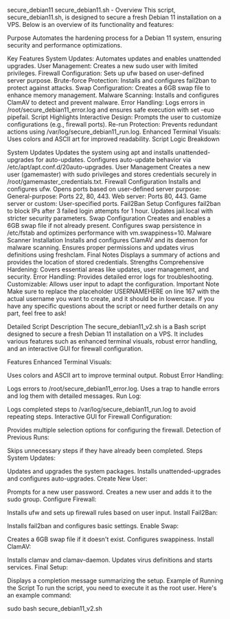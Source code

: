 secure_debian11
secure_debian11.sh - Overview This script, secure_debian11.sh, is designed to secure a fresh Debian 11 installation on a VPS. Below is an overview of its functionality and features:

Purpose Automates the hardening process for a Debian 11 system, ensuring security and performance optimizations.

Key Features System Updates: Automates updates and enables unattended upgrades. User Management: Creates a new sudo user with limited privileges. Firewall Configuration: Sets up ufw based on user-defined server purpose. Brute-force Protection: Installs and configures fail2ban to protect against attacks. Swap Configuration: Creates a 6GB swap file to enhance memory management. Malware Scanning: Installs and configures ClamAV to detect and prevent malware. Error Handling: Logs errors in /root/secure_debian11_error.log and ensures safe execution with set -euo pipefail. Script Highlights Interactive Design: Prompts the user to customize configurations (e.g., firewall ports). Re-run Protection: Prevents redundant actions using /var/log/secure_debian11_run.log. Enhanced Terminal Visuals: Uses colors and ASCII art for improved readability. Script Logic Breakdown

System Updates Updates the system using apt and installs unattended-upgrades for auto-updates. Configures auto-update behavior via /etc/apt/apt.conf.d/20auto-upgrades.
User Management Creates a new user (gamemaster) with sudo privileges and stores credentials securely in /root/gamemaster_credentials.txt.
Firewall Configuration Installs and configures ufw. Opens ports based on user-defined server purpose: General-purpose: Ports 22, 80, 443. Web server: Ports 80, 443. Game server or custom: User-specified ports.
Fail2Ban Setup Configures fail2ban to block IPs after 3 failed login attempts for 1 hour. Updates jail.local with stricter security parameters.
Swap Configuration Creates and enables a 6GB swap file if not already present. Configures swap persistence in /etc/fstab and optimizes performance with vm.swappiness=10.
Malware Scanner Installation Installs and configures ClamAV and its daemon for malware scanning. Ensures proper permissions and updates virus definitions using freshclam.
Final Notes Displays a summary of actions and provides the location of stored credentials. Strengths Comprehensive Hardening: Covers essential areas like updates, user management, and security. Error Handling: Provides detailed error logs for troubleshooting. Customizable: Allows user input to adapt the configuration.
Important Note Make sure to replace the placeholder USERNAMEHERE on line 167 with the actual username you want to create, and it should be in lowercase. If you have any specific questions about the script or need further details on any part, feel free to ask!

Detailed Script Description
The secure_debian11_v2.sh is a Bash script designed to secure a fresh Debian 11 installation on a VPS. It includes various features such as enhanced terminal visuals, robust error handling, and an interactive GUI for firewall configuration.

Features
Enhanced Terminal Visuals:

Uses colors and ASCII art to improve terminal output.
Robust Error Handling:

Logs errors to /root/secure_debian11_error.log.
Uses a trap to handle errors and log them with detailed messages.
Run Log:

Logs completed steps to /var/log/secure_debian11_run.log to avoid repeating steps.
Interactive GUI for Firewall Configuration:

Provides multiple selection options for configuring the firewall.
Detection of Previous Runs:

Skips unnecessary steps if they have already been completed.
Steps
System Updates:

Updates and upgrades the system packages.
Installs unattended-upgrades and configures auto-upgrades.
Create New User:

Prompts for a new user password.
Creates a new user and adds it to the sudo group.
Configure Firewall:

Installs ufw and sets up firewall rules based on user input.
Install Fail2Ban:

Installs fail2ban and configures basic settings.
Enable Swap:

Creates a 6GB swap file if it doesn't exist.
Configures swappiness.
Install ClamAV:

Installs clamav and clamav-daemon.
Updates virus definitions and starts services.
Final Setup:

Displays a completion message summarizing the setup.
Example of Running the Script
To run the script, you need to execute it as the root user. Here's an example command:

sudo bash secure_debian11_v2.sh
